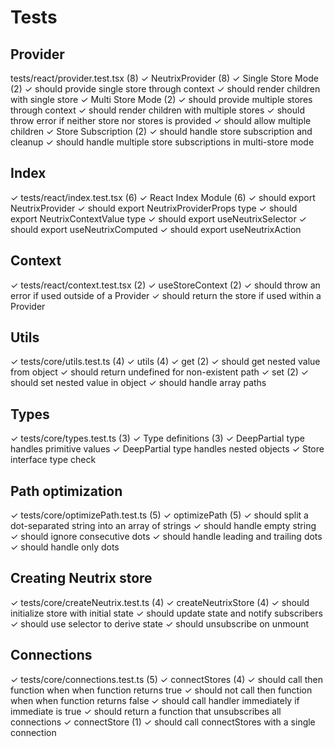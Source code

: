 # Tests

## Provider 
tests/react/provider.test.tsx (8)
   ✓ NeutrixProvider (8)
     ✓ Single Store Mode (2)
       ✓ should provide single store through context
       ✓ should render children with single store
     ✓ Multi Store Mode (2)
       ✓ should provide multiple stores through context
       ✓ should render children with multiple stores
     ✓ should throw error if neither store nor stores is provided
     ✓ should allow multiple children
     ✓ Store Subscription (2)
       ✓ should handle store subscription and cleanup
       ✓ should handle multiple store subscriptions in multi-store mode

## Index 

✓ tests/react/index.test.tsx (6)
   ✓ React Index Module (6)
     ✓ should export NeutrixProvider
     ✓ should export NeutrixProviderProps type
     ✓ should export NeutrixContextValue type
     ✓ should export useNeutrixSelector
     ✓ should export useNeutrixComputed
     ✓ should export useNeutrixAction

## Context
 ✓ tests/react/context.test.tsx (2)
   ✓ useStoreContext (2)
     ✓ should throw an error if used outside of a Provider
     ✓ should return the store if used within a Provider

## Utils
✓ tests/core/utils.test.ts (4)
   ✓ utils (4)
     ✓ get (2)
       ✓ should get nested value from object
       ✓ should return undefined for non-existent path
     ✓ set (2)
       ✓ should set nested value in object
       ✓ should handle array paths

## Types

✓ tests/core/types.test.ts (3)
   ✓ Type definitions (3)
     ✓ DeepPartial type handles primitive values
     ✓ DeepPartial type handles nested objects
     ✓ Store interface type check

## Path optimization

✓ tests/core/optimizePath.test.ts (5)
   ✓ optimizePath (5)
     ✓ should split a dot-separated string into an array of strings
     ✓ should handle empty string
     ✓ should ignore consecutive dots
     ✓ should handle leading and trailing dots
     ✓ should handle only dots

## Creating Neutrix store

 ✓ tests/core/createNeutrix.test.ts (4)
   ✓ createNeutrixStore (4)
     ✓ should initialize store with initial state
     ✓ should update state and notify subscribers
     ✓ should use selector to derive state
     ✓ should unsubscribe on unmount

## Connections

✓ tests/core/connections.test.ts (5)
   ✓ connectStores (4)
     ✓ should call then function when when function returns true
     ✓ should not call then function when when function returns false
     ✓ should call handler immediately if immediate is true
     ✓ should return a function that unsubscribes all connections
   ✓ connectStore (1)
     ✓ should call connectStores with a single connection